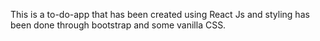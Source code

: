 This is a to-do-app that has been created using React Js and styling has been done through bootstrap and some vanilla CSS.
